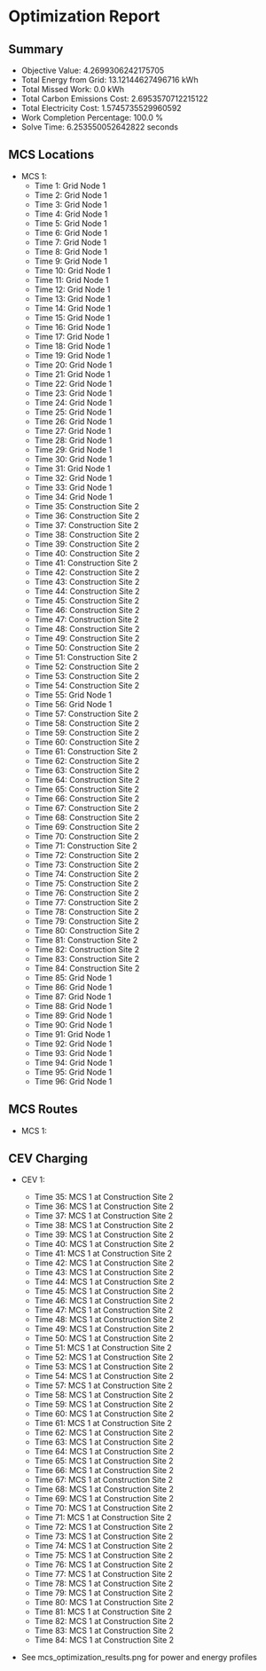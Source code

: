 # Optimization Report

## Summary

- Objective Value: 4.2699306242175705
- Total Energy from Grid: 13.12144627496716 kWh
- Total Missed Work: 0.0 kWh
- Total Carbon Emissions Cost: 2.6953570712215122
- Total Electricity Cost: 1.5745735529960592
- Work Completion Percentage: 100.0 %
- Solve Time: 6.253550052642822 seconds

## MCS Locations

- MCS 1:
    - Time 1: Grid Node 1
    - Time 2: Grid Node 1
    - Time 3: Grid Node 1
    - Time 4: Grid Node 1
    - Time 5: Grid Node 1
    - Time 6: Grid Node 1
    - Time 7: Grid Node 1
    - Time 8: Grid Node 1
    - Time 9: Grid Node 1
    - Time 10: Grid Node 1
    - Time 11: Grid Node 1
    - Time 12: Grid Node 1
    - Time 13: Grid Node 1
    - Time 14: Grid Node 1
    - Time 15: Grid Node 1
    - Time 16: Grid Node 1
    - Time 17: Grid Node 1
    - Time 18: Grid Node 1
    - Time 19: Grid Node 1
    - Time 20: Grid Node 1
    - Time 21: Grid Node 1
    - Time 22: Grid Node 1
    - Time 23: Grid Node 1
    - Time 24: Grid Node 1
    - Time 25: Grid Node 1
    - Time 26: Grid Node 1
    - Time 27: Grid Node 1
    - Time 28: Grid Node 1
    - Time 29: Grid Node 1
    - Time 30: Grid Node 1
    - Time 31: Grid Node 1
    - Time 32: Grid Node 1
    - Time 33: Grid Node 1
    - Time 34: Grid Node 1
    - Time 35: Construction Site 2
    - Time 36: Construction Site 2
    - Time 37: Construction Site 2
    - Time 38: Construction Site 2
    - Time 39: Construction Site 2
    - Time 40: Construction Site 2
    - Time 41: Construction Site 2
    - Time 42: Construction Site 2
    - Time 43: Construction Site 2
    - Time 44: Construction Site 2
    - Time 45: Construction Site 2
    - Time 46: Construction Site 2
    - Time 47: Construction Site 2
    - Time 48: Construction Site 2
    - Time 49: Construction Site 2
    - Time 50: Construction Site 2
    - Time 51: Construction Site 2
    - Time 52: Construction Site 2
    - Time 53: Construction Site 2
    - Time 54: Construction Site 2
    - Time 55: Grid Node 1
    - Time 56: Grid Node 1
    - Time 57: Construction Site 2
    - Time 58: Construction Site 2
    - Time 59: Construction Site 2
    - Time 60: Construction Site 2
    - Time 61: Construction Site 2
    - Time 62: Construction Site 2
    - Time 63: Construction Site 2
    - Time 64: Construction Site 2
    - Time 65: Construction Site 2
    - Time 66: Construction Site 2
    - Time 67: Construction Site 2
    - Time 68: Construction Site 2
    - Time 69: Construction Site 2
    - Time 70: Construction Site 2
    - Time 71: Construction Site 2
    - Time 72: Construction Site 2
    - Time 73: Construction Site 2
    - Time 74: Construction Site 2
    - Time 75: Construction Site 2
    - Time 76: Construction Site 2
    - Time 77: Construction Site 2
    - Time 78: Construction Site 2
    - Time 79: Construction Site 2
    - Time 80: Construction Site 2
    - Time 81: Construction Site 2
    - Time 82: Construction Site 2
    - Time 83: Construction Site 2
    - Time 84: Construction Site 2
    - Time 85: Grid Node 1
    - Time 86: Grid Node 1
    - Time 87: Grid Node 1
    - Time 88: Grid Node 1
    - Time 89: Grid Node 1
    - Time 90: Grid Node 1
    - Time 91: Grid Node 1
    - Time 92: Grid Node 1
    - Time 93: Grid Node 1
    - Time 94: Grid Node 1
    - Time 95: Grid Node 1
    - Time 96: Grid Node 1

## MCS Routes

- MCS 1:

## CEV Charging

- CEV 1:
    - Time 35: MCS 1 at Construction Site 2
    - Time 36: MCS 1 at Construction Site 2
    - Time 37: MCS 1 at Construction Site 2
    - Time 38: MCS 1 at Construction Site 2
    - Time 39: MCS 1 at Construction Site 2
    - Time 40: MCS 1 at Construction Site 2
    - Time 41: MCS 1 at Construction Site 2
    - Time 42: MCS 1 at Construction Site 2
    - Time 43: MCS 1 at Construction Site 2
    - Time 44: MCS 1 at Construction Site 2
    - Time 45: MCS 1 at Construction Site 2
    - Time 46: MCS 1 at Construction Site 2
    - Time 47: MCS 1 at Construction Site 2
    - Time 48: MCS 1 at Construction Site 2
    - Time 49: MCS 1 at Construction Site 2
    - Time 50: MCS 1 at Construction Site 2
    - Time 51: MCS 1 at Construction Site 2
    - Time 52: MCS 1 at Construction Site 2
    - Time 53: MCS 1 at Construction Site 2
    - Time 54: MCS 1 at Construction Site 2
    - Time 57: MCS 1 at Construction Site 2
    - Time 58: MCS 1 at Construction Site 2
    - Time 59: MCS 1 at Construction Site 2
    - Time 60: MCS 1 at Construction Site 2
    - Time 61: MCS 1 at Construction Site 2
    - Time 62: MCS 1 at Construction Site 2
    - Time 63: MCS 1 at Construction Site 2
    - Time 64: MCS 1 at Construction Site 2
    - Time 65: MCS 1 at Construction Site 2
    - Time 66: MCS 1 at Construction Site 2
    - Time 67: MCS 1 at Construction Site 2
    - Time 68: MCS 1 at Construction Site 2
    - Time 69: MCS 1 at Construction Site 2
    - Time 70: MCS 1 at Construction Site 2
    - Time 71: MCS 1 at Construction Site 2
    - Time 72: MCS 1 at Construction Site 2
    - Time 73: MCS 1 at Construction Site 2
    - Time 74: MCS 1 at Construction Site 2
    - Time 75: MCS 1 at Construction Site 2
    - Time 76: MCS 1 at Construction Site 2
    - Time 77: MCS 1 at Construction Site 2
    - Time 78: MCS 1 at Construction Site 2
    - Time 79: MCS 1 at Construction Site 2
    - Time 80: MCS 1 at Construction Site 2
    - Time 81: MCS 1 at Construction Site 2
    - Time 82: MCS 1 at Construction Site 2
    - Time 83: MCS 1 at Construction Site 2
    - Time 84: MCS 1 at Construction Site 2

- See mcs_optimization_results.png for power and energy profiles
